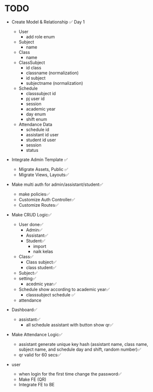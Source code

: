 # TODO

- Create Model & Relationship ✅ Day 1
  - User
    - add role enum
  - Subject
    - name
  - Class
    - name
  - ClassSubject
    - id class
    - classname (normalization)
    - id subject
    - subjectname (normalization)
  - Schedule
    - classsubject id
    - pj user id
    - session
    - academic year
    - day enum
    - shift enum
  - Attendance Data
    - schedule id
    - assistant id user
    - student id user
    - session
    - status
- Integrate Admin Template ✅
  - Migrate Assets, Public ✅
  - Migrate Views, Layouts✅
- Make multi auth for admin/assistant/student✅
  - make policies✅
  - Customize Auth Controller✅
  - Customize Routes✅
- Make CRUD Logic✅
  - User done✅
    - Admin✅
    - Assistant✅
    - Student✅
      - import
      - naik kelas
  - Class✅
    - Class subject✅
    - class student✅
  - Subject✅
  - setting✅
    - acedmic year✅
  - Schedule show according to academic year✅
    - classsubject schedule ✅
  - attendance
- Dashboard✅
  - assistant✅
    - all schedule assistant with button show qr✅

- Make Attendance Logic✅
  - assistant generate unique key hash (assistant name, class name, subject name, and schedule day and shift, random number)✅
  - qr valid for 60 secs✅

- user
  - when login for the first time change the password✅
  - Make FE (QR)
  - Integrate FE to BE
